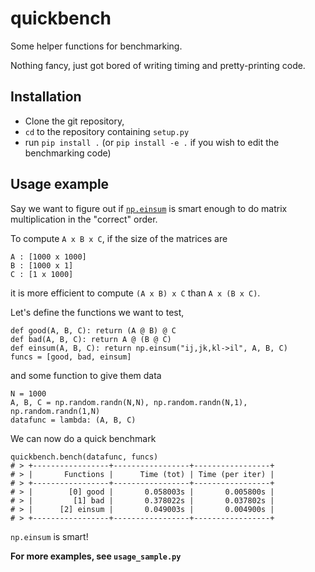 # quickbench
Some helper functions for benchmarking.

Nothing fancy, just got bored of writing timing and pretty-printing code.

## Installation 

* Clone the git repository, 
* `cd` to the repository containing `setup.py`
* run `pip install .` (or `pip install -e .` if you wish to edit the benchmarking code)

## Usage example

Say we want to figure out if [`np.einsum`](https://docs.scipy.org/doc/numpy/reference/generated/numpy.einsum.html)
is smart enough to do matrix multiplication in the "correct" order.

To compute `A x B x C`, if the size of the matrices are 

    A : [1000 x 1000]
    B : [1000 x 1]
    C : [1 x 1000]
    
it is more efficient to compute `(A x B) x C` than `A x (B x C)`.

Let's define the functions we want to test, 

    def good(A, B, C): return (A @ B) @ C
    def bad(A, B, C): return A @ (B @ C)
    def einsum(A, B, C): return np.einsum("ij,jk,kl->il", A, B, C)
    funcs = [good, bad, einsum]

and some function to give them data

    N = 1000
    A, B, C = np.random.randn(N,N), np.random.randn(N,1), np.random.randn(1,N)
    datafunc = lambda: (A, B, C)

We can now do a quick benchmark 

    quickbench.bench(datafunc, funcs)
    # > +-----------------+-----------------+-----------------+
    # > |       Functions |      Time (tot) | Time (per iter) |
    # > +-----------------+-----------------+-----------------+
    # > |        [0] good |       0.058003s |       0.005800s |
    # > |         [1] bad |       0.378022s |       0.037802s |
    # > |      [2] einsum |       0.049003s |       0.004900s |
    # > +-----------------+-----------------+-----------------+
    
`np.einsum` is smart!

**For more examples, see `usage_sample.py`**
